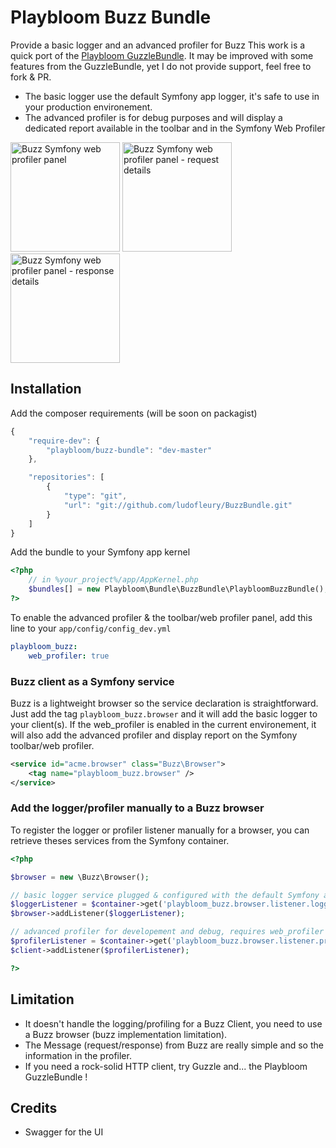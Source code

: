 # Playbloom Buzz Bundle

Provide a basic logger and an advanced profiler for Buzz
This work is a quick port of the [Playbloom GuzzleBundle](https://github.com/ludofleury/GuzzleBundle).
It may be improved with some features from the GuzzleBundle, yet I do not provide support, feel free to fork & PR.

* The basic logger use the default Symfony app logger, it's safe to use in your production environement.
* The advanced profiler is for debug purposes and will display a dedicated report available in the toolbar and in the Symfony Web Profiler

<img src="https://www.evernote.com/shard/s282/sh/277e57ef-f26a-439d-a5f9-8a0751851e20/3df8314d3e5cf04d365a8917fabe55ba/res/c44d1991-8877-4e96-8e4e-6bea7e8bcecd/skitch.png" witdh="280" height="175" alt="Buzz Symfony web profiler panel">
<img src="https://www.evernote.com/shard/s282/sh/2107da61-7004-4af3-9f1e-e3d391ea7cc2/e7d12a0bf28b3446e47c7ab6233893e1/res/80659fd4-e159-478a-9835-d32fa7763fab/skitch.png" witdh="280" height="175" alt="Buzz Symfony web profiler panel - request details">
<img src="https://www.evernote.com/shard/s282/sh/9ae49202-7697-4cf2-8dce-4db74e8470c7/a0d8616e44e913ae803e2de52fb76e82/res/e7600916-e62a-4ef7-bcca-c55b551f8f92/skitch.png" witdh="280" height="175" alt="Buzz Symfony web profiler panel - response details">

## Installation

Add the composer requirements (will be soon on packagist)
```javascript
{
    "require-dev": {
        "playbloom/buzz-bundle": "dev-master"
    },

    "repositories": [
        {
            "type": "git",
            "url": "git://github.com/ludofleury/BuzzBundle.git"
        }
    ]
}
```

Add the bundle to your Symfony app kernel
```php
<?php
    // in %your_project%/app/AppKernel.php
    $bundles[] = new Playbloom\Bundle\BuzzBundle\PlaybloomBuzzBundle();
?>
```

To enable the advanced profiler & the toolbar/web profiler panel, add this line to your `app/config/config_dev.yml`
```yml
playbloom_buzz:
    web_profiler: true
```

### Buzz client as a Symfony service

Buzz is a lightweight browser so the service declaration is straightforward. Just add the tag `playbloom_buzz.browser` and it will add the basic logger to your client(s). If the web_profiler is enabled in the current environement, it will also add the advanced profiler and display report on the Symfony toolbar/web profiler.

```xml
<service id="acme.browser" class="Buzz\Browser">
    <tag name="playbloom_buzz.browser" />
</service>
```

### Add the logger/profiler manually to a Buzz browser

To register the logger or profiler listener manually for a browser, you can retrieve theses services from the Symfony container.

```php
<?php

$browser = new \Buzz\Browser();

// basic logger service plugged & configured with the default Symfony app logger
$loggerListener = $container->get('playbloom_buzz.browser.listener.logger');
$browser->addListener($loggerListener);

// advanced profiler for developement and debug, requires web_profiler to be enabled
$profilerListener = $container->get('playbloom_buzz.browser.listener.profiler');
$client->addListener($profilerListener);

?>
```

## Limitation

* It doesn't handle the logging/profiling for a Buzz Client, you need to use a Buzz browser (buzz implementation limitation).
* The Message (request/response) from Buzz are really simple and so the information in the profiler.
* If you need a rock-solid HTTP client, try Guzzle and... the Playbloom GuzzleBundle !


## Credits

* Swagger for the UI
